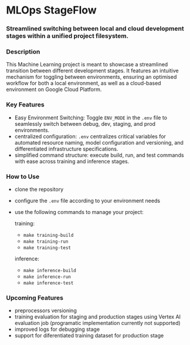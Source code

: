 # MLOps StageFlow
### Streamlined switching between local and cloud development stages within a unified project filesystem.

### Description
This Machine Learning project is meant to showcase a streamlined transition
between different development stages. It features an intuitive mechanism for
toggling between environments, ensuring an optimised workflow for both a local
environment, as well as a cloud-based environment on Google Cloud Platform.

### Key Features
- Easy Environment Switching: Toggle `ENV_MODE` in the `.env` file to seamlessly
switch between debug, dev, staging, and prod environments.
- centralized configuration: `.env` centralizes critical variables for automated
  resource naming, model configuration and versioning, and differentiated
  infrastructure specifications.
- simplified command structure: execute build, run, and test commands with ease
  across training and inference stages.

### How to Use
- clone the repository
- configure the `.env` file according to your environment needs
- use the following commands to manage your project:

  training:
  - `make training-build`
  - `make training-run`
  - `make training-test`

  inference:
  - `make inference-build`
  - `make inference-run`
  - `make inference-test`

### Upcoming Features
  - preprocessors versioning
  - training evaluation for staging and production stages using Vertex AI
    evaluation job (programatic implementation currently not supported)
  - improved logs for debugging stage
  - support for diferentiated training dataset for production stage
